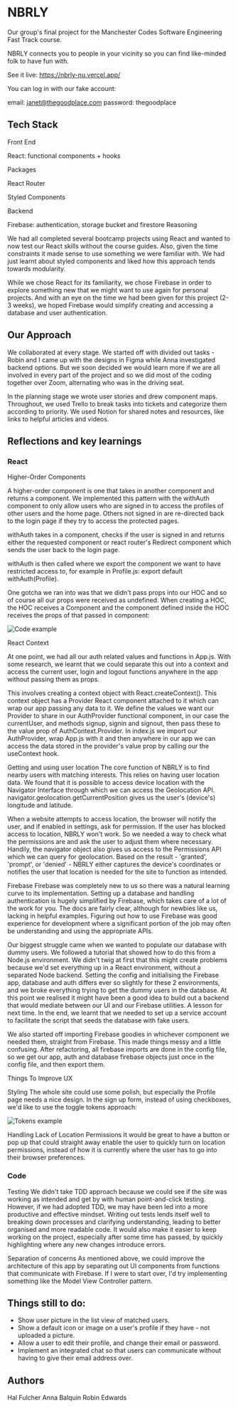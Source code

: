 # NBRLY

Our group's final project for the Manchester Codes Software Engineering Fast Track course.

NBRLY connects you to people in your vicinity so you can find like-minded folk to have fun with.

See it live: https://nbrly-nu.vercel.app/

You can log in with our fake account:

email: janet@thegoodplace.com
password: thegoodplace

## Tech Stack

Front End

React: functional components + hooks

Packages

React Router

Styled Components

Backend

Firebase: authentication, storage bucket and firestore
Reasoning

We had all completed several bootcamp projects using React and wanted to now test our React skills without the course guides. Also, given the time constraints it made sense to use something we were familiar with. We had just learnt about styled components and liked how this approach tends towards modularity.

While we chose React for its familiarity, we chose Firebase in order to explore something new that we might want to use again for personal projects. And with an eye on the time we had been given for this project (2-3 weeks), we hoped Firebase would simplify creating and accessing a database and user authentication.

## Our Approach

We collaborated at every stage. We started off with divided out tasks - Robin and I came up with the designs in Figma while Anna investigated backend options. But we soon decided we would learn more if we are all involved in every part of the project and so we did most of the coding together over Zoom, alternating who was in the driving seat.

In the planning stage we wrote user stories and drew component maps. Throughout, we used Trello to break tasks into tickets and categorize them according to priority. We used Notion for shared notes and resources, like links to helpful articles and videos.

## Reflections and key learnings

### React

Higher-Order Components

A higher-order component is one that takes in another component and returns a component. We implemented this pattern with the withAuth component to only allow users who are signed in to access the profiles of other users and the home page. Others not signed in are re-directed back to the login page if they try to access the protected pages.

withAuth takes in a component, checks if the user is signed in and returns either the requested component or react router's Redirect component which sends the user back to the login page.

withAuth is then called where we export the component we want to have restricted access to, for example in Profile.js: export default withAuth(Profile).

One gotcha we ran into was that we didn't pass props into our HOC and so of course all our props were received as undefined. When creating a HOC, the HOC receives a Component and the component defined inside the HOC receives the props of that passed in component:

![Code example](public/images/code-example-1.png)

React Context

At one point, we had all our auth related values and functions in App.js. With some research, we learnt that we could separate this out into a context and access the current user, login and logout functions anywhere in the app without passing them as props.

This involves creating a context object with React.createContext(). This context object has a Provider React component attached to it which can wrap our app passing any data to it. We define the values we want our Provider to share in our AuthProvider functional component, in our case the currentUser, and methods signup, signin and signout, then pass these to the value prop of AuthContext.Provider. In index.js we import our AuthProvider, wrap App.js with it and then anywhere in our app we can access the data stored in the provider's value prop by calling our the useContext hook.

Getting and using user location
The core function of NBRLY is to find nearby users with matching interests. This relies on having user location data. We found that it is possible to access device location with the Navigator Interface through which we can access the Geolocation API. navigator.geolocation.getCurrentPosition gives us the user's (device's) longitude and latitude.

When a website attempts to access location, the browser will notify the user, and if enabled in settings, ask for permission. If the user has blocked access to location, NBRLY won't work. So we needed a way to check what the permissions are and ask the user to adjust them where necessary. Handily, the navigator object also gives us access to the Permissions API which we can query for geolocation. Based on the result - 'granted', 'prompt', or 'denied' - NBRLY either captures the device's coordinates or notifies the user that location is needed for the site to function as intended.

Firebase
Firebase was completely new to us so there was a natural learning curve to its implementation. Setting up a database and handling authentication is hugely simplified by Firebase, which takes care of a lot of the work for you. The docs are fairly clear, although for newbies like us, lacking in helpful examples. Figuring out how to use Firebase was good experience for development where a significant portion of the job may often be understanding and using the appropriate APIs.

Our biggest struggle came when we wanted to populate our database with dummy users. We followed a tutorial that showed how to do this from a Node.js environment. We didn't twig at first that this might create problems because we'd set everything up in a React environment, without a separated Node backend. Setting the config and initialising the Firebase app, database and auth differs ever so slightly for these 2 environments, and we broke everything trying to get the dummy users in the database. At this point we realised it might have been a good idea to build out a backend that would mediate between our UI and our Firebase utilities. A lesson for next time. In the end, we learnt that we needed to set up a service account to facilitate the script that seeds the database with fake users.

We also started off importing Firebase goodies in whichever component we needed them, straight from Firebase. This made things messy and a little confusing. After refactoring, all firebase imports are done in the config file, so we get our app, auth and database firebase objects just once in the config file, and then export them.

Things To Improve
UX

Styling
The whole site could use some polish, but especially the Profile page needs a nice design. In the sign up form, instead of using checkboxes, we'd like to use the toggle tokens approach:

![Tokens example](public/images/tokens-example.png)

Handling Lack of Location Permissions
It would be great to have a button or pop up that could straight away enable the user to quickly turn on location permissions, instead of how it is currently where the user has to go into their browser preferences.

### Code

Testing
We didn't take TDD approach because we could see if the site was working as intended and get by with human point-and-click testing. However, if we had adopted TDD, we may have been led into a more productive and effective mindset. Writing out tests lends itself well to breaking down processes and clarifying understanding, leading to better organised and more readable code. It would also make it easier to keep working on the project, especially after some time has passed, by quickly highlighting where any new changes introduce errors.

Separation of concerns
As mentioned above, we could improve the architecture of this app by separating out UI components from functions that communicate with Firebase. If I were to start over, I'd try implementing something like the Model View Controller pattern.

## Things still to do:

- Show user picture in the list view of matched users.
- Show a default icon or image on a user's profile if they have - not uploaded a picture.
- Allow a user to edit their profile, and change their email or password.
- Implement an integrated chat so that users can communicate without having to give their email address over.

## Authors

Hal Fulcher
Anna Balquin
Robin Edwards
